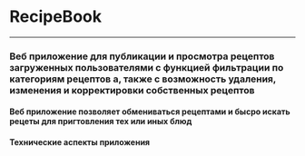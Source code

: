 # RecipeBook
___
### Веб приложение для публикации и просмотра рецептов загруженных пользователями с функцией фильтрации по категориям рецептов а, также с возможность удаления, изменения и  корректировки  собственных рецептов

#### Веб приложение позволяет обмениваться рецептами и бысро искать рецеты для пригтовления тех или иных блюд

#### **Технические аспекты приложения**
